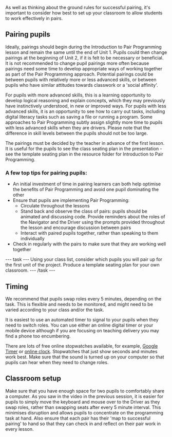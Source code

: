 As well as thinking about the ground rules for successful pairing, it's important to consider how best to set up your classroom to allow students to work effectively in pairs.

## Pairing pupils

Ideally, pairings should begin during the Introduction to Pair Programming lesson and remain the same until the end of Unit 1. Pupils could then change pairings at the beginning of Unit 2, if it is felt to be necessary or beneficial. It is not recommended to change pupil pairings more often because pairings need some time to develop appropriate ways of working together as part of the Pair Programming approach. Potential pairings could be between pupils with relatively more or less advanced skills, or between pupils who have similar attitudes towards classwork or a 'social affinity'. 

For pupils with more advanced skills, this is a learning opportunity to develop logical reasoning and explain concepts, which they may previously have instinctively understood, in new or improved ways. For pupils with less advanced skills, it is an opportunity to see how to carry out tasks, including digital literacy tasks such as saving a file or running a program. Some approaches to Pair Programming subtly assign slightly more time to pupils with less advanced skills when they are drivers. Please note that the difference in skill levels between the pupils should not be too large.

The pairings must be decided by the teacher in advance of the first lesson. It is useful for the pupils to see the class seating plan in the presentation - see the template seating plan in the resource folder for Introduction to Pair Programming. 

### A few top tips for pairing pupils:
+ An initial investment of time in pairing learners can both help optimise the benefits of Pair Programming and avoid one pupil dominating the other
+ Ensure that pupils are implementing Pair Programming:
  + Circulate throughout the lessons
  + Stand back and observe the class of pairs: pupils should be animated and discussing code. Provide reminders about the roles of the Navigator and the Driver using the prompts provided throughout the lesson and encourage discussion between pairs
  + Interact with paired pupils together, rather than speaking to them individually
+ Check in regularly with the pairs to make sure that they are working well together

--- task --- Using your class list, consider which pupils you will pair up for the first unit of the project. Produce a template seating plan for your own classroom. --- /task ---

## Timing

We recommend that pupils swap roles every 5 minutes, depending on the task. This is flexible and needs to be monitored, and might need to be varied according to your class and/or the task.

It is easiest to use an automated timer to signal to your pupils when they need to switch roles. You can use either an online digital timer or your mobile device although if you are focusing on teaching delivery you may find a phone too encumbering.

There are lots of free online stopwatches available, for example,  [Google Timer](https://www.google.com/search?q=google+timer&rlz=1C1CHBF_enGB860GB861&oq=google+timer&aqs=chrome..69i57j0l7.1420j0j7&sourceid=chrome&ie=UTF-8)  or [online clock](http://www.timer.onlineclock.net). Stopwatches that just show seconds and minutes work best. Make sure that the sound is turned up on your computer so that pupils can hear when they need to change roles.

## Classroom setup

Make sure that you have enough space for two pupils to comfortably share a computer. As you saw in the video in the previous session, it is easier for pupils to simply move the keyboard and mouse over to the Driver as they swap roles, rather than swapping seats after every 5 minute interval. This minimises disruption and allows pupils to concentrate on the programming task at hand. Also ensure that each pair has their 'map to successful pairing' to hand so that they can check in and reflect on their pair work in every lesson.
